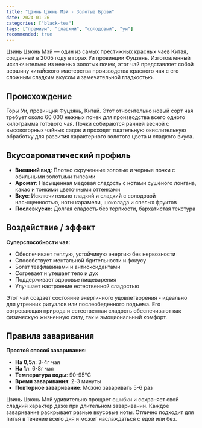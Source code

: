 ```yaml
---
title: "Цзинь Цзюнь Мэй - Золотые Брови"
date: 2024-01-26
categories: ["black-tea"]
tags: ["премиум", "сладкий", "солодовый", "уи"]
recommended: true
---
```


Цзинь Цзюнь Мэй — один из самых престижных красных чаев Китая, созданный в 2005 году в горах Уи провинции Фуцзянь. Изготовленный исключительно из нежных золотых почек, этот чай представляет собой вершину китайского мастерства производства красного чая с его сложным сладким вкусом и замечательной гладкостью.

## Происхождение

Горы Уи, провинция Фуцзянь, Китай. Этот относительно новый сорт чая требует около 60 000 нежных почек для производства всего одного килограмма готового чая. Почки собираются ранней весной с высокогорных чайных садов и проходят тщательную окислительную обработку для развития характерного золотого цвета и сладкого вкуса.

## Вкусоароматический профиль

- **Внешний вид**: Плотно скрученные золотые и черные почки с обильными золотыми типсами
- **Аромат**: Насыщенная медовая сладость с нотами сушеного лонгана, какао и тонкими цветочными оттенками
- **Вкус**: Исключительно гладкий и сладкий с солодовой насыщенностью, ноты карамели, шоколада и спелых фруктов
- **Послевкусие**: Долгая сладость без терпкости, бархатистая текстура

## Воздействие / эффект

**Суперспособности чая:**
- Обеспечивает теплую, устойчивую энергию без нервозности
- Способствует ментальной бдительности и фокусу
- Богат теафлавинами и антиоксидантами
- Согревает и утешает тело и дух
- Поддерживает здоровье пищеварения
- Улучшает настроение естественной сладостью

Этот чай создает состояние энергичного удовлетворения - идеально для утренних ритуалов или послеобеденного подъема. Его согревающая природа и естественная сладость обеспечивают как физическую жизненную силу, так и эмоциональный комфорт.

## Правила заваривания

**Простой способ заваривания:**
- **На 0,5л**: 3-4г чая
- **На 1л**: 6-8г чая
- **Температура воды**: 90-95°C
- **Время заваривания**: 2-3 минуты
- **Повторное заваривание**: Можно заваривать 5-6 раз

Цзинь Цзюнь Мэй удивительно прощает ошибки и сохраняет свой сладкий характер даже при длительном заваривании. Каждое заваривание раскрывает разные вкусовые ноты. Отлично подходит для питья в течение всего дня и может наслаждаться с едой или без.
